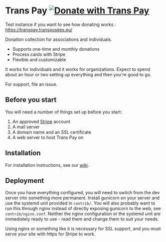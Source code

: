 # Trans Pay [![Donate with Trans Pay](https://transpay.xn--transposes-i7a.eu/static/donate-with-transpay.png)](https://dons.transposées.eu/)

Test instance if you want to see how donating works : https://transpay.transposées.eu/

Donation collection for associations and individuals.

* Supports one-time and monthly donations
* Process cards with Stripe
* Flexible and customizable

It works for individuals and it works for organizations. Expect to
spend about an hour or two setting up everything and then you're good to go.

For support, file an issue.

## Before you start

You will need a number of things set up before you start:

1. An approved [Stripe](https://stripe.com/) account
1. A mail server
1. A domain name and an SSL certificate
1. A web server to host Trans Pay on

## Installation

For installation instructions, see our [wiki](https://gitlab.kokakiwi.net/transposees/transpay/wikis/home).

## Deployment

Once you have everything configured, you will need to switch from the dev server
into something more permanent. Install gunicorn on your server and use the
systemd unit provided in `contrib/`. You will also probably want to run this
through nginx instead of directly exposing gunicorn to the web, see
`contrib/nginx.conf`. Neither the nginx configuration or the systemd unit are
immediately ready to use - read them and change them to suit your needs.

Using nginx or something like it is necessary for SSL support, and you must
serve your site with https for Stripe to work.
